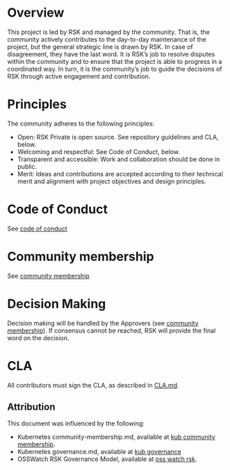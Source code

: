 # Overview
This project is led by RSK and managed by the community. That is, the community actively contributes to the day-to-day maintenance of the project, but the general strategic line is drawn by RSK. In case of disagreement, they have the last word. It is RSK’s job to resolve disputes within the community and to ensure that the project is able to progress in a coordinated way. In turn, it is the community’s job to guide the decisions of RSK through active engagement and contribution.


# Principles

The community adheres to the following principles:

* Open: RSK Private is open source. See repository guidelines and CLA, below.
* Welcoming and respectful: See Code of Conduct, below.
* Transparent and accessible: Work and collaboration should be done in public. 
* Merit: Ideas and contributions are accepted according to their technical merit and alignment with project objectives and design principles.

# Code of Conduct
See [code of conduct]

# Community membership

See [community membership]

# Decision Making
Decision making will be handled by the Approvers (see [community membership]).  If consensus cannot be reached, RSK will provide the final word on the decision.


# CLA

All contributors must sign the CLA, as described in [CLA.md].
## Attribution

This document was influenced by the following:

- Kubernetes community-membership.md, available at [kub community membership].
- Kubernetes governance.md, available at [kub governance]  
- OSSWatch RSK Governance Model, available at [oss watch rsk].  

[CLA.md]: /CLA.md
[community membership]: /docs/community/community-membership.md 
[code of conduct]: /CODE-OF-CONDUCT.md
[oss watch rsk]: http://oss-watch.ac.uk/resources/rskgovernancemodel
[kub community membership]: https://raw.githubusercontent.com/kubernetes/community/master/community-membership.md
[kub governance]:https://github.com/kubernetes/community/blob/master/governance.md
